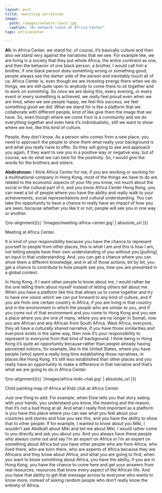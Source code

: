 ```yaml
---
layout: post
title: rewriting narratives
image:
  path: /images/network-lunch.jpg
  caption: "At network lunch at Africa Center"
tags: africacenter

---
```


**Ali:** In Africa Center, we stand for, of course, it’s basically culture and then also we stand very against the narratives that we see. For example like, we are living in a society that they put whole Africa, the entire continent as one, and then the behavior of one black person, a brother, I would call him a brother, if one black person does something wrong or something good, people always see the darker side of the person and inevitably touch all of us. Africa Center is, even though we are investing energy there when we do things, we are still quite open to anybody to come there to sit together and to work on something. So once we are doing this, every evening, or every event or every something is achieved, we really feel proud even when we are tired, when we see people happy, we feel this success, we feel something good we did. What we stand for is like a platform that we collaborate with different people, kind of like give them the image that we have. So, even though where we come from is a community and we do everything together and even here it’s individualistic, still we want to show where we live, like this kind of culture. 

People, they don’t know. As a person who comes from a new place, you need to approach the people to show them what really your background is and what you really have to offer. So they will going to see and approach you again, if they want to see you in a positive way or negative way, but of course, we do what we can best for the positivity. So, I would give the words for the brothers and sisters.

**Abdirahman:** I think Africa Center for me, if you are working or working for a multinational company in Hong Kong, most of the things we have to do are related to the economic aspects of your life you know, not much about the social or the cultural part of it, and you know Africa Center Hong Kong, you can meet a lot of people where you have the ability and really walk to your achievements, social representations and cultural understanding. You can take the opportunity to have a chance to really have an impact of how you are seen, because whether you like it or not, people will see you in one way or another. 

![no-alignment]({{ '/images/meeting-africa-center.jpg' | absolute_url }})
  <figcaption> Meeting at Africa Center. </figcaption>

It is kind of your responsibility because you have the chance to represent yourself to people from other places, this is what I am and this is how I am, not letting people have their own understanding of you without you [putting] an input in that understanding. And, you can get a chance where you can show them a different knowledge, and in all of those actions, bit by bit, you get a chance to contribute to how people see you, how you are presented in a global context.

In Hong Kong, if I want other people to know about me, I would rather be the one telling them about myself instead of letting others tell about me. When you have a platform like this that allows us to come together and try to have one vision which we can put forward to any kind of culture, and if you are from one certain country in Africa, if you are living in that country and in the environment in which the people who are similar to you, and if you come out of that environment and you come to Hong Kong and you see a place where you are one of many, where you are no longer in Somali, now you are African and any African from South Africa, West Africa, everyone, they all have a culturally shared narrative, if you have those similarities and everyone exists in the same way, then now it’s your responsibility to represent to everyone from that kind of background. I think being in Hong Kong it’s quite an opportunity because rather than people already having perceived notions, for example, like in the United States, where you have people [who] spent a really long time establishing those narratives, in places like Hong Kong, it’s still less established than other places and you really have an opportunity to make a difference in that narrative and that’s what we are going to do in Africa Center. 

![no-alignment]({{ '/images/africa-kids-club.jpg' | absolute_url }})
  <figcaption>Child painting map of Africa at Kidz club at Africa Center. </figcaption>

Just one thing to add. For example, when Elsie tells you that story eating with your hands, you understand you know, the meaning and the reason, that it’s not a bad thing at all. And what I really find important as a platform is you have this place where you can see what you feel about your countries and stories and how you see this, and you have the ability to show that to other people. If for example, I wanted to know about you Miki, I wouldn’t ask Abdikafi about Miki and tell me about Miki, I would rather come to you directly and ask you about you. And you always have these people who always come out and say I’m an expert on Africa or I’m an expert on something about Africa but you have other people who are from Africa, who lived there, who are born there, who are experts of Africa because they are Africans and they know about Africa, and what you are going to find, when you want to know something about Africa, you have the ability, if you are in Hong Kong, you have the chance to come here and get your answers from real resources, resources that know every aspect of the African life. And you have that ability to get that message across to everyone who wants to know more, instead of asking random people who don’t really know the entirety of Africa. 

